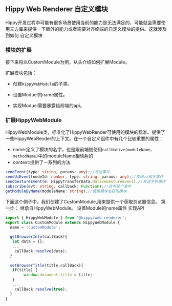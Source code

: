 ## Hippy Web Renderer 自定义模块
Hippy开发过程中可能有很多场景使用当前的能力是无法满足的，可能就会需要使用三方库来提供一下额外的能力或者需要对齐终端的自定义模块的提供。这就涉及到如何
自定义模块
### 模块的扩展
接下来将以CustomModule为例，从头介绍如何扩展Module。

扩展模块包括：

* 创建`HippyWebModule`的子类。

* 设置Moduel的name属性。

* 实现Moduel需要暴露给前端的api。
### 扩展HippyWebModule
HippyWebModule类，标准化了HippyWebRender可使用的模块的标准。提供了一些HippyWebRender的上下文。在一个自定义组件中有几个比较重要的属性：
* name:定义了模块的名字，也是跟前端侧使用`callNative(moduleName，methodName)`中的moduleName相映射的
* context:提供了一系列的方法
```typescript
sendEvent(type: string, params: any);//发送事件
sendUiEvent(nodeId: number, type: string, params: any);//发送ui相关事件
sendGestureEvent(e: HippyTransferData.NativeGestureEvent);//发送手势事件
subscribe(evt: string, callback: Function);//监听某个事件
getModuleByName(moduleName: string);//使用模块名获取模块
```
下面这个例子中，我们创建了CustomModule,用来提供一个获取浏览器信息。
第一步：
继承自HippyWebModule。
设置Module的name属性
实现API
```javascript
import { HippyWebModule } from '@hippy/web-renderer';
export class CustomModule extends HippyWebModule {
  name = 'CustomModule';
  
  getBrowserInfo(callBack){
   let data = {};
   ...
  	callBack.resolve(data);
  }
  
  setBrowserTitle(title,callBack){
   if(title) {
   		window.document.title = title;
   }
   ...
  	callBack.resolve(true);
  }
}
```
